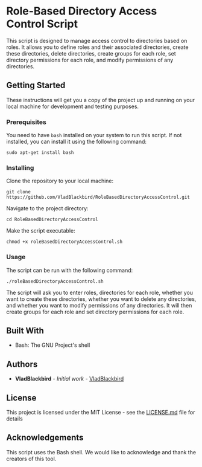 # Role-Based Directory Access Control Script

This script is designed to manage access control to directories based on roles. It allows you to define roles and their associated directories, create these directories, delete directories, create groups for each role, set directory permissions for each role, and modify permissions of any directories.

## Getting Started

These instructions will get you a copy of the project up and running on your local machine for development and testing purposes.

### Prerequisites

You need to have `bash` installed on your system to run this script. If not installed, you can install it using the following command:

```
sudo apt-get install bash
```

### Installing

Clone the repository to your local machine:

```
git clone https://github.com/VladBlackbird/RoleBasedDirectoryAccessControl.git
```

Navigate to the project directory:

```
cd RoleBasedDirectoryAccessControl
```
Make the script executable:

```
chmod +x roleBasedDirectoryAccessControl.sh
```

### Usage

The script can be run with the following command:

```
./roleBasedDirectoryAccessControl.sh
```

The script will ask you to enter roles, directories for each role, whether you want to create these directories, whether you want to delete any directories, and whether you want to modify permissions of any directories. It will then create groups for each role and set directory permissions for each role.

## Built With

- Bash: The GNU Project's shell

## Authors

* **VladBlackbird** - *Initial work* - [VladBlackbird](https://github.com/VladBlackbird)

## License

This project is licensed under the MIT License - see the [LICENSE.md](LICENSE.md) file for details

## Acknowledgements

This script uses the Bash shell. We would like to acknowledge and thank the creators of this tool.